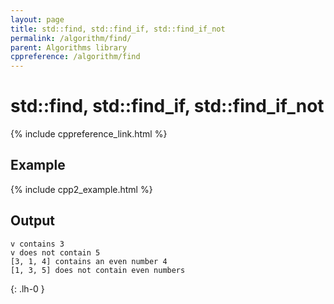 ```yaml
---
layout: page
title: std::find, std::find_if, std::find_if_not
permalink: /algorithm/find/
parent: Algorithms library
cppreference: /algorithm/find
---
```

# std::find, std::find_if, std::find_if_not

{% include cppreference_link.html %}

## Example

{% include cpp2_example.html %}

## Output

```
v contains 3
v does not contain 5
[3, 1, 4] contains an even number 4
[1, 3, 5] does not contain even numbers
```
{: .lh-0 }